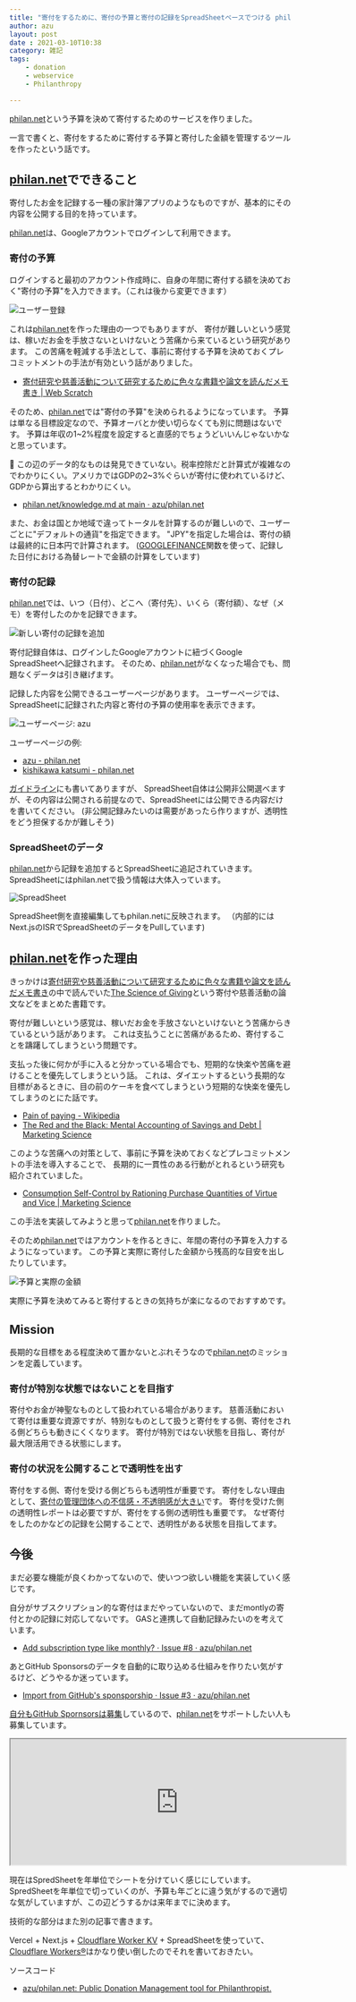 ```yaml
---
title: "寄付をするために、寄付の予算と寄付の記録をSpreadSheetベースでつける philan.net というサービスを作った"
author: azu
layout: post
date : 2021-03-10T10:38
category: 雑記
tags:
    - donation
    - webservice
    - Philanthropy

---
```


[philan.net](https://philan.net/)という予算を決めて寄付するためのサービスを作りました。

一言で書くと、寄付をするために寄付する予算と寄付した金額を管理するツールを作ったという話です。

## [philan.net](https://philan.net/)でできること

寄付したお金を記録する一種の家計簿アプリのようなものですが、基本的にその内容を公開する目的を持っています。

[philan.net](https://philan.net/)は、Googleアカウントでログインして利用できます。

### 寄付の予算

ログインすると最初のアカウント作成時に、自身の年間に寄付する額を決めておく"寄付の予算"を入力できます。（これは後から変更できます）

![ユーザー登録](https://efcl.info/wp-content/uploads/2021/03/10-1615349000.png)

これは[philan.net](https://philan.net/)を作った理由の一つでもありますが、
寄付が難しいという感覚は、稼いだお金を手放さないといけないとう苦痛から来ているという研究があります。
この苦痛を軽減する手法として、事前に寄付する予算を決めておくプレコミットメントの手法が有効という話がありました。

- [寄付研究や慈善活動について研究するために色々な書籍や論文を読んだメモ書き | Web Scratch](https://efcl.info/2021/02/19/donation-philanthropy-study/)

そのため、[philan.net](https://philan.net/)では"寄付の予算"を決められるようになっています。
予算は単なる目標設定なので、予算オーバとか使い切らなくても別に問題はないです。
予算は年収の1~2%程度を設定すると直感的でちょうどいいんじゃないかなと思っています。

📝 この辺のデータ的なものは発見できていない。税率控除だと計算式が複雑なのでわかりにくい。アメリカではGDPの2~3%ぐらいが寄付に使われているけど、GDPから算出するとわかりにくい。

- [philan.net/knowledge.md at main · azu/philan.net](https://github.com/azu/philan.net/blob/main/docs/ja/knowledge.md)

また、お金は国とか地域で違ってトータルを計算するのが難しいので、ユーザーごとに"デフォルトの通貨"を指定できます。
"JPY"を指定した場合は、寄付の額は最終的に日本円で計算されます。
([GOOGLEFINANCE](https://support.google.com/docs/answer/3093281?hl=ja)関数を使って、記録した日付における為替レートで金額の計算をしています)

### 寄付の記録

[philan.net](https://philan.net/)では、いつ（日付）、どこへ（寄付先）、いくら（寄付額）、なぜ（メモ）を寄付したのかを記録できます。

![新しい寄付の記録を追加](https://efcl.info/wp-content/uploads/2021/03/10-1615336337.png)

寄付記録自体は、ログインしたGoogleアカウントに紐づくGoogle SpreadSheetへ記録されます。
そのため、[philan.net](https://philan.net/)がなくなった場合でも、問題なくデータは引き継げます。

記録した内容を公開できるユーザーページがあります。
ユーザーページでは、SpreadSheetに記録された内容と寄付の予算の使用率を表示できます。

![ユーザーページ: azu](https://efcl.info/wp-content/uploads/2021/03/10-1615337108.png)

ユーザーページの例:

- [azu - philan.net](https://philan.net/user/azu)
- [kishikawa katsumi - philan.net](https://philan.net/user/kishikawakatsumi)

[ガイドライン](https://github.com/azu/philan.net/blob/main/docs/ja/rule.md)にも書いてありますが、
SpreadSheet自体は公開非公開選べますが、その内容は公開される前提なので、SpreadSheetには公開できる内容だけを書いてください。
(非公開記録みたいのは需要があったら作りますが、透明性をどう担保するかが難しそう)

### SpreadSheetのデータ

[philan.net](https://philan.net/)から記録を追加するとSpreadSheetに追記されていきます。
SpreadSheetにはphilan.netで扱う情報は大体入っています。

![SpreadSheet](https://efcl.info/wp-content/uploads/2021/03/10-1615345330.png)

SpreadSheet側を直接編集してもphilan.netに反映されます。
（内部的にはNext.jsのISRでSpreadSheetのデータをPullしています)

## [philan.net](https://philan.net/)を作った理由

きっかけは[寄付研究や慈善活動について研究するために色々な書籍や論文を読んだメモ書き](https://efcl.info/2021/02/19/donation-philanthropy-study/)の中で読んでいた[The Science of Giving](https://www.amazon.com/dp/B004QM9VT4/)という寄付や慈善活動の論文などをまとめた書籍です。

寄付が難しいという感覚は、稼いだお金を手放さないといけないとう苦痛からきているという話があります。
これは支払うことに苦痛があるため、寄付することを躊躇してしまうという問題です。

支払った後に何かが手に入ると分かっている場合でも、短期的な快楽や苦痛を避けることを優先してしまうという話。
これは、ダイエットするという長期的な目標があるときに、目の前のケーキを食べてしまうという短期的な快楽を優先してしまうのとにた話です。

- [Pain of paying - Wikipedia](https://en.wikipedia.org/wiki/Pain_of_paying)
- [The Red and the Black: Mental Accounting of Savings and Debt | Marketing Science](https://pubsonline.informs.org/doi/abs/10.1287/mksc.17.1.4)

このような苦痛への対策として、事前に予算を決めておくなどプレコミットメントの手法を導入することで、
長期的に一貫性のある行動がとれるという研究も紹介されていました。

- [Consumption Self-Control by Rationing Purchase Quantities of Virtue and Vice | Marketing Science](https://pubsonline.informs.org/doi/abs/10.1287/mksc.17.4.317)

この手法を実装してみようと思って[philan.net](https://philan.net/)を作りました。

そのため[philan.net](https://philan.net/)ではアカウントを作るときに、年間の寄付の予算を入力するようになっています。
この予算と実際に寄付した金額から残高的な目安を出したりしています。

![予算と実際の金額](https://efcl.info/wp-content/uploads/2021/03/10-1615346826.png)

実際に予算を決めてみると寄付するときの気持ちが楽になるのでおすすめです。

## Mission

長期的な目標をある程度決めて置かないとぶれそうなので[philan.net](https://philan.net/)のミッションを定義しています。

### 寄付が特別な状態ではないことを目指す

寄付やお金が神聖なものとして扱われている場合があります。
慈善活動において寄付は重要な資源ですが、特別なものとして扱うと寄付をする側、寄付をされる側どちらも動きにくくなります。
寄付が特別ではない状態を目指し、寄付が最大限活用できる状態にします。

### 寄付の状況を公開することで透明性を出す

寄付をする側、寄付を受ける側どちらも透明性が重要です。
寄付をしない理由として、[寄付の管理団体への不信感・不透明感が大きい](https://core.ac.uk/download/pdf/228068334.pdf)です。
寄付を受けた側の透明性レポートは必要ですが、寄付をする側の透明性も重要です。
なぜ寄付をしたのかなどの記録を公開することで、透明性がある状態を目指してます。

## 今後

まだ必要な機能が良くわかってないので、使いつつ欲しい機能を実装していく感じです。

自分がサブスクリプション的な寄付はまだやっていないので、まだmontlyの寄付とかの記録に対応してないです。
GASと連携して自動記録みたいのを考えています。

- [Add subscription type like monthly? · Issue #8 · azu/philan.net](https://github.com/azu/philan.net/issues/8)

あとGitHub Sponsorsのデータを自動的に取り込める仕組みを作りたい気がするけど、どうやるか迷っています。

- [Import from GitHub's sponsporship · Issue #3 · azu/philan.net](https://github.com/azu/philan.net/issues/3)

[自分もGitHub Spornsorsは募集](https://github.com/sponsors/azu)しているので、[philan.net](https://philan.net/)をサポートしたい人も募集しています。

<iframe src="https://github.com/sponsors/azu/card" title="Sponsor azu" height="225" width="600"></iframe>

現在はSpredSheetを年単位でシートを分けていく感じにしています。
SpredSheetを年単位で切っていくのが、予算も年ごとに違う気がするので適切な気がしていますが、この辺どうするかは来年までに決めます。

技術的な部分はまた別の記事で書きます。

Vercel + Next.js + [Cloudflare Worker KV](https://www.cloudflare.com/ja-jp/products/workers-kv/) + SpreadSheetを使っていて、
[Cloudflare Workers®](https://workers.cloudflare.com/)はかなり使い倒したのでそれを書いておきたい。

ソースコード

- [azu/philan.net: Public Donation Management tool for Philanthropist.](https://github.com/azu/philan.net)